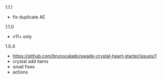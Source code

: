 1.1.1
- fix duplicate AE

1.1.0
- v11+ only

1.0.4
- https://github.com/brunocalado/swade-crystal-heart-starter/issues/1
- crystal add items
- small fixes
- actions